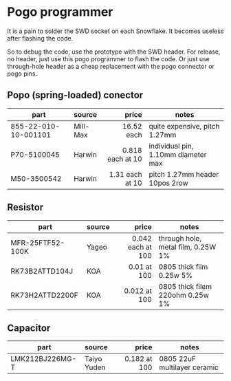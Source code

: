 # Pogo programmer 

It is a pain to solder the SWD socket on each Snowflake. It becomes useless after flashing the code.

So to debug the code, use the prototype with the SWD header.
For release, no header, just use this pogo programmer to flash the code.
Or just use through-hole header as a cheap replacement with the pogo connector or pogo pins.

## Popo (spring-loaded) conector

| part | source | price | notes |
| --- | :--- | ---: | --- |
| 855-22-010-10-001101 | Mill-Max | 16.52 each | quite expensive, pitch 1.27mm |
| P70-5100045 | Harwin | 0.818 each at 10 | individual pin, 1.10mm diameter max |
| M50-3500542 | Harwin | 1.31 each at 10 | pitch 1.27mm header 10pos 2row |

## Resistor

| part | source | price | notes |
| --- | :--- | ---: | --- |
| MFR-25FTF52-100K | Yageo | 0.042 each at 100 | through hole, metal film, 0.25W 1% |
| RK73B2ATTD104J | KOA | 0.01 at 100 | 0805 thick film 0.25w 5% |
| RK73H2ATTD2200F | KOA | 0.012 at 100 | 0805 thick filem 220ohm 0.25w 1% |

## Capacitor

| part | source | price | notes |
| --- | :--- | ---: | --- |
| LMK212BJ226MG-T | Taiyo Yuden | 0.182 at 100 | 0805 22uF multilayer ceramic |
 

